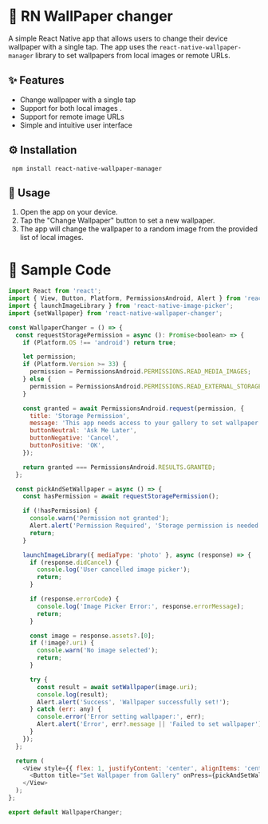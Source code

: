 # 🎨 RN WallPaper changer
A simple React Native app that allows users to change their device wallpaper with a single tap. The app uses the `react-native-wallpaper-manager` library to set wallpapers from local images or remote URLs.


## ✨ Features
- Change wallpaper with a single tap
- Support for both local images .
- Support for remote image URLs
- Simple and intuitive user interface


## ⚙️ Installation
```
 npm install react-native-wallpaper-manager
```

## 🚀 Usage
1. Open the app on your device.
2. Tap the "Change Wallpaper" button to set a new wallpaper.
3. The app will change the wallpaper to a random image from the provided list of local images.

# 🧩 Sample Code

```javascript
import React from 'react';
import { View, Button, Platform, PermissionsAndroid, Alert } from 'react-native';
import { launchImageLibrary } from 'react-native-image-picker';
import {setWallpaper} from 'react-native-wallpaper-changer';

const WallpaperChanger = () => {
  const requestStoragePermission = async (): Promise<boolean> => {
    if (Platform.OS !== 'android') return true;

    let permission;
    if (Platform.Version >= 33) {
      permission = PermissionsAndroid.PERMISSIONS.READ_MEDIA_IMAGES;
    } else {
      permission = PermissionsAndroid.PERMISSIONS.READ_EXTERNAL_STORAGE;
    }

    const granted = await PermissionsAndroid.request(permission, {
      title: 'Storage Permission',
      message: 'This app needs access to your gallery to set wallpaper.',
      buttonNeutral: 'Ask Me Later',
      buttonNegative: 'Cancel',
      buttonPositive: 'OK',
    });

    return granted === PermissionsAndroid.RESULTS.GRANTED;
  };

  const pickAndSetWallpaper = async () => {
    const hasPermission = await requestStoragePermission();

    if (!hasPermission) {
      console.warn('Permission not granted');
      Alert.alert('Permission Required', 'Storage permission is needed to access images.');
      return;
    }

    launchImageLibrary({ mediaType: 'photo' }, async (response) => {
      if (response.didCancel) {
        console.log('User cancelled image picker');
        return;
      }

      if (response.errorCode) {
        console.log('Image Picker Error:', response.errorMessage);
        return;
      }

      const image = response.assets?.[0];
      if (!image?.uri) {
        console.warn('No image selected');
        return;
      }

      try {
        const result = await setWallpaper(image.uri);
        console.log(result);
        Alert.alert('Success', 'Wallpaper successfully set!');
      } catch (err: any) {
        console.error('Error setting wallpaper:', err);
        Alert.alert('Error', err?.message || 'Failed to set wallpaper');
      }
    });
  };

  return (
    <View style={{ flex: 1, justifyContent: 'center', alignItems: 'center' }}>
      <Button title="Set Wallpaper from Gallery" onPress={pickAndSetWallpaper} />
    </View>
  );
};

export default WallpaperChanger;
```